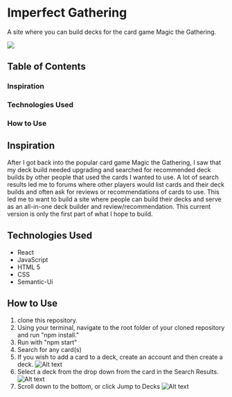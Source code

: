 # Imperfect Gathering
A site where you can build decks for the card game Magic the Gathering.

![](https://github.com/aks2258/mtg_project_frontend/blob/main/src/images/Home.png)

## Table of Contents ##
### Inspiration
### Technologies Used
### How to Use

## Inspiration
After I got back into the popular card game Magic the Gathering, I saw that my deck build needed upgrading and searched for recommended deck builds by other people that used the cards I wanted to use. A lot of search results led me to forums where other players would list cards and their deck builds and often ask for reviews or recommendations of cards to use. This led me to want to build a site where people can build their decks and serve as an all-in-one deck builder and review/recommendation. This current version is only the first part of what I hope to build.

## Technologies Used
- React
- JavaScript
- HTML 5
- CSS
- Semantic-Ui

## How to Use
1. clone this repository.
2. Using your terminal, navigate to the root folder of your cloned repository and run "npm install."
4. Run with "npm start"
5. Search for any card(s)
6. If you wish to add a card to a deck, create an account and then create a deck.
![Alt text](https://github.com/aks2258/mtg_project_frontend/tree/main/src/images/Home.png "Title Screen")
7. Select a deck from the drop down from the card in the Search Results.
![Alt text](https://github.com/aks2258/mtg_project_frontend/tree/main/src/images/Search_Results.png "Search Results Screen")
8. Scroll down to the bottom, or click Jump to Decks
![Alt text](https://github.com/aks2258/mtg_project_frontend/tree/main/src/images/User_Decks.png "Users Decks Screen")
